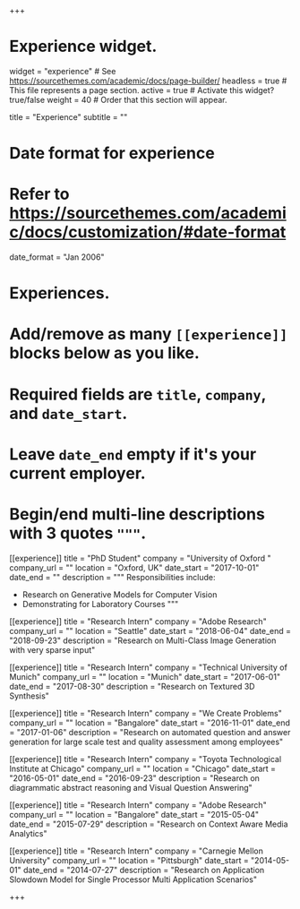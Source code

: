 +++
# Experience widget.
widget = "experience"  # See https://sourcethemes.com/academic/docs/page-builder/
headless = true  # This file represents a page section.
active = true  # Activate this widget? true/false
weight = 40  # Order that this section will appear.

title = "Experience"
subtitle = ""

# Date format for experience
#   Refer to https://sourcethemes.com/academic/docs/customization/#date-format
date_format = "Jan 2006"

# Experiences.
#   Add/remove as many `[[experience]]` blocks below as you like.
#   Required fields are `title`, `company`, and `date_start`.
#   Leave `date_end` empty if it's your current employer.
#   Begin/end multi-line descriptions with 3 quotes `"""`.
[[experience]]
  title = "PhD Student"
  company = "University of Oxford "
  company_url = ""
  location = "Oxford, UK"
  date_start = "2017-10-01"
  date_end = ""
  description = """
  Responsibilities include:

  * Research on Generative Models for Computer Vision
  * Demonstrating for Laboratory Courses
  """

[[experience]]
  title = "Research Intern"
  company = "Adobe Research"
  company_url = ""
  location = "Seattle"
  date_start = "2018-06-04"
  date_end = "2018-09-23"
  description = "Research on Multi-Class Image Generation with very sparse input"

[[experience]]
  title = "Research Intern"
  company = "Technical University of Munich"
  company_url = ""
  location = "Munich"
  date_start = "2017-06-01"
  date_end = "2017-08-30"
  description = "Research on Textured 3D Synthesis"

[[experience]]
  title = "Research Intern"
  company = "We Create Problems"
  company_url = ""
  location = "Bangalore"
  date_start = "2016-11-01"
  date_end = "2017-01-06"
  description = "Research on automated question and answer generation for large scale test and quality assessment among employees"

[[experience]]
  title = "Research Intern"
  company = "Toyota Technological Institute at Chicago"
  company_url = ""
  location = "Chicago"
  date_start = "2016-05-01"
  date_end = "2016-09-23"
  description = "Research on diagrammatic abstract reasoning and Visual Question Answering"

 [[experience]]
  title = "Research Intern"
  company = "Adobe Research"
  company_url = ""
  location = "Bangalore"
  date_start = "2015-05-04"
  date_end = "2015-07-29"
  description = "Research on Context Aware Media Analytics"

[[experience]]
  title = "Research Intern"
  company = "Carnegie Mellon University"
  company_url = ""
  location = "Pittsburgh"
  date_start = "2014-05-01"
  date_end = "2014-07-27"
  description = "Research on Application Slowdown Model for Single Processor Multi Application Scenarios"

+++



